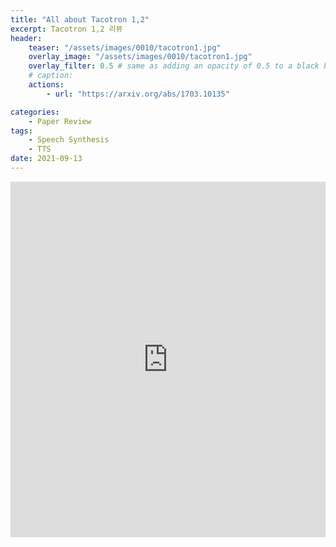 ```yaml
---
title: "All about Tacotron 1,2"
excerpt: Tacotron 1,2 리뷰
header:
    teaser: "/assets/images/0010/tacotron1.jpg"
    overlay_image: "/assets/images/0010/tacotron1.jpg"
    overlay_filter: 0.5 # same as adding an opacity of 0.5 to a black background
    # caption: 
    actions:
        - url: "https://arxiv.org/abs/1703.10135"

categories: 
    - Paper Review
tags: 
    - Speech Synthesis
    - TTS
date: 2021-09-13
---
```



<style>
.responsive-wrap iframe{ max-width: 100%;}
</style>
<div class="responsive-wrap">
<!-- this is the embed code provided by Google -->
  <iframe src="https://docs.google.com/presentation/d/e/2PACX-1vRQsWYQPwtUz55M5UxNdc7IephyOFP_7P9fUpyyE4ydQVzM0zbo9pXujee6m2BQ8qQ7z3K8U3chxOMT/embed?start=false&loop=false&delayms=3000" frameborder="0" width="960" height="569" allowfullscreen="true" mozallowfullscreen="true" webkitallowfullscreen="true"></iframe>
<!-- Google embed ends -->
</div>
